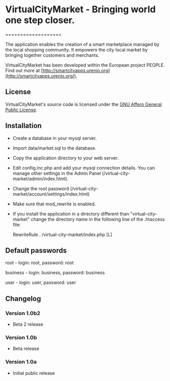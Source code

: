 # VirtualCityMarket - Bringing world one step closer.
===================

The application enables the creation of a smart marketplace managed by the local shopping community. It empowers the city local market by bringing together customers and merchants.

VirtualCityMarket has been developed within the European project PEOPLE. Find out more at [http://smartcityapps.urenio.org](http://smartcityapps.urenio.org/).

## License
VirtualCityMarket's source code is licensed under the [GNU Affero General Public License](https://www.gnu.org/licenses/agpl.html).

## Installation
* Create a database in your mysql server.
* Import data/market.sql to the database.
* Copy the application directory to your web server.
* Edit config.inc.php and add your mysql connection details. You can manage other settings in the Admin Panel (/virtual-city-market/admin/index.html).
* Change the root password (/virtual-city-market/account/settings/index.html)
* Make sure that mod_rewrite is enabled.
* If you install the application in a directory different than "virtual-city-market" change the directory name in the following line of the .htaccess file:

    RewriteRule . /virtual-city-market/index.php [L]

## Default passwords

root - login: root, password: root

business - login: business, password: business

user - login: user, password: user

## Changelog

### Version 1.0b2
* Beta 2 release

### Version 1.0b
* Beta release

### Version 1.0a
* Initial public release
